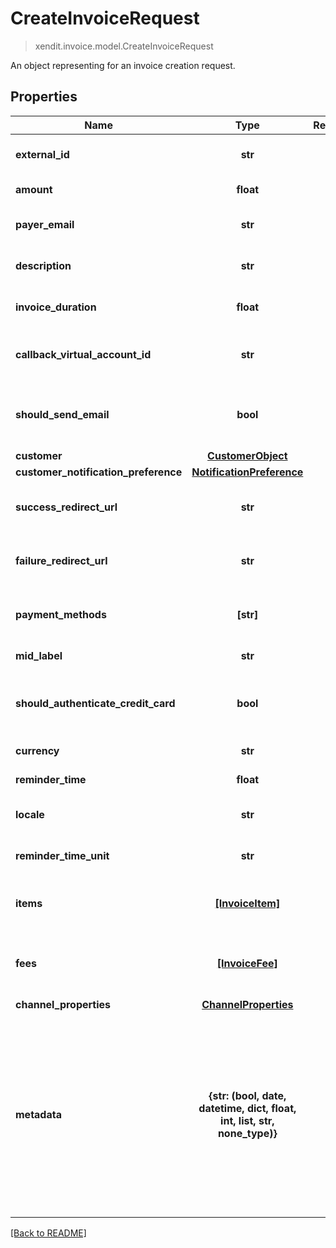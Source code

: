 # CreateInvoiceRequest
> xendit.invoice.model.CreateInvoiceRequest

An object representing for an invoice creation request.

## Properties
| Name | Type | Required | Description | Examples |
|------------|:-------------:|:-------------:|-------------|:-------------:|
| **external_id** | **str** | ☑️ | The external ID of the invoice. |  | |
| **amount** | **float** | ☑️ | The invoice amount. |  | |
| **payer_email** | **str** | | The email address of the payer.  |  |
| **description** | **str** | | A description of the payment.  |  |
| **invoice_duration** | **float** | | The duration of the invoice in seconds.  |  |
| **callback_virtual_account_id** | **str** | | The ID of the callback virtual account.  |  |
| **should_send_email** | **bool** | | Indicates whether email notifications should be sent.  |  |
| **customer** | [**CustomerObject**](CustomerObject.md) | |   |  |
| **customer_notification_preference** | [**NotificationPreference**](NotificationPreference.md) | |   |  |
| **success_redirect_url** | **str** | | The URL to redirect to on successful payment.  |  |
| **failure_redirect_url** | **str** | | The URL to redirect to on payment failure.  |  |
| **payment_methods** | **[str]** | | An array of available payment methods.  |  |
| **mid_label** | **str** | | The middle label.  |  |
| **should_authenticate_credit_card** | **bool** | | Indicates whether credit card authentication is required.  |  |
| **currency** | **str** | | The currency of the invoice.  |  |
| **reminder_time** | **float** | | The reminder time.  |  |
| **locale** | **str** | | The default language to display.  |  |
| **reminder_time_unit** | **str** | | The unit of the reminder time.  |  |
| **items** | [**[InvoiceItem]**](InvoiceItem.md) | | An array of items included in the invoice.  |  |
| **fees** | [**[InvoiceFee]**](InvoiceFee.md) | | An array of fees associated with the invoice.  |  |
| **channel_properties** | [**ChannelProperties**](ChannelProperties.md) | |   |  |
| **metadata** | **{str: (bool, date, datetime, dict, float, int, list, str, none_type)}** | | A free-format JSON for additional information that you may use. Object can be up to 50 keys, with key names up to 40 characters long and values up to 500 characters long.  |  |


[[Back to README]](../../README.md)


